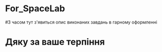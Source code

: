 # For_SpaceLab
#З часом тут з'явиться опис виконаних завдань в гарному оформленні
# Дяку за ваше терпіння
